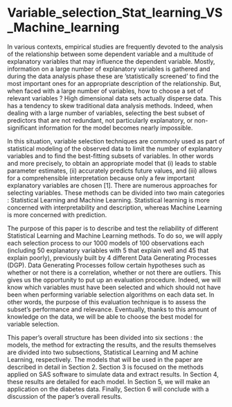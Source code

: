 # Variable_selection_Stat_learning_VS_Machine_learning

In various contexts, empirical studies are frequently devoted to the analysis of the relationship between some dependent variable and a multitude of explanatory variables
that may influence the dependent variable. Mostly, information on a large number of explanatory variables is gathered and during the data analysis phase these are ’statistically screened’ to find the most important ones for an appropriate description of the
relationship. But, when faced with a large number of variables, how to choose a set of relevant variables ? High dimensional data sets actually disperse data. This has a tendency
to skew traditional data analysis methods. Indeed, when dealing with a large number
of variables, selecting the best subset of predictors that are not redundant, not particularly explanatory, or non-significant information for the model becomes nearly impossible.

In this situation, variable selection techniques are commonly used as part of statistical
modeling of the observed data to limit the number of explanatory variables and to find
the best-fitting subsets of variables. In other words and more precisely, to obtain an
appropriate model that (i) leads to stable parameter estimates, (ii) accurately predicts
future values, and (iii) allows for a comprehensible interpretation because only a few important explanatory variables are chosen [1]. There are numerous approaches for selecting
variables. These methods can be divided into two main categories : Statistical Learning
and Machine Learning. Statistical learning is more concerned with interpretability and
description, whereas Machine Learning is more concerned with prediction.

The purpose of this paper is to describe and test the reliability of different Statistical
Learning and Machine Learning methods. To do so, we will apply each selection process
to our 1000 models of 100 observations each (including 50 explanatory variables with 5
that explain well and 45 that explain poorly), previously built by 4 different Data Generating Processes (DGP). Data Generating Processes follow certain hypotheses such as
whether or not there is a correlation, whether or not there are outliers. This gives us the
opportunity to put up an evaluation procedure. Indeed, we will know which variables
must have been selected and which should not have been when performing variable selection algorithms on each data set. In other words, the purpose of this evaluation technique
is to assess the subset’s performance and relevance. Eventually, thanks to this amount of
knowledge on the data, we will be able to choose the best model for variable selection.

This paper’s overall structure has been divided into six sections : the models, the
method for extracting the results, and the results themselves are divided into two subsections, Statistical Learning and M achine Learning, respectively. The models that
will be used in the paper are described in detail in Section 2. Section 3 is focused on
the methods applied on SAS software to simulate data and extract results. In Section 4,
these results are detailed for each model. In Section 5, we will make an application on
the diabetes data. Finally, Section 6 will conclude with a discussion of the paper’s overall
results.
